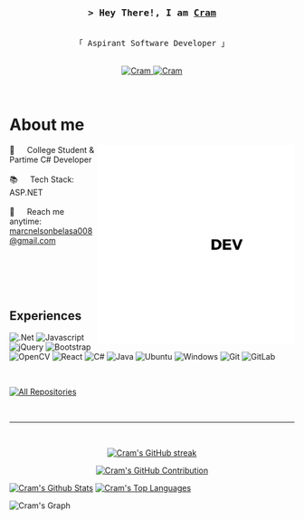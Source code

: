 <!-- Intro  -->
<h3 align="center">
        <samp>&gt; Hey There!, I am
                <b><a target="_blank" href="#">Cram</a></b>
        </samp>
</h3>

<p align="center"> 
  <samp>
<!--     <a href="#">「 Google Me 」</a> -->
    <br>
    「 Aspirant Software Developer 」
    <br>
    <br>
  </samp>
</p>

<p align="center">
<!--  <a href="" target="blank">
  <img src="https://img.shields.io/badge/Website-DC143C?style=for-the-badge&logo=medium&logoColor=white" alt="Cram" />
 </a> -->
 <a href="https://www.linkedin.com/in/marc-nelson-belasa-925b3a2b5/" target="_blank">
  <img src="https://img.shields.io/badge/LinkedIn-0077B5?style=for-the-badge&logo=linkedin&logoColor=white" alt="Cram"/>
 </a>
 <!-- <a href="" target="_blank">
  <img src="https://img.shields.io/badge/dev.to-0A0A0A?style=for-the-badge&logo=dev.to&logoColor=white" alt="Cram" />
 </a> -->
<!--  <a href="" target="_blank">
  <img src="https://img.shields.io/badge/Twitter-1DA1F2?style=for-the-badge&logo=twitter&logoColor=white" />
 </a> -->
<!--  <a href="" target="_blank">
  <img src="https://img.shields.io/badge/Instagram-fe4164?style=for-the-badge&logo=instagram&logoColor=white" alt="Cram" />
 </a>  -->
 <a href="https://www.facebook.com/CramSonelAsaleb" target="_blank">
  <img src="https://img.shields.io/badge/Facebook-20BEFF?&style=for-the-badge&logo=facebook&logoColor=white" alt="Cram"/>
  </a> 
</p>
<br />

<!-- About Section -->
# About me

<p>
 <img align="right" width="350" src="/assets/cramdev.png" alt="Coding gif" />
  
 🔭 &emsp; College Student & Partime C# Developer <br/><br/>
 📚 &emsp; Tech Stack: ASP.NET<br/><br/>
 📧 &emsp; Reach me anytime: marcnelsonbelasa008@gmail.com<br/><br/>

</p>

<br/>
<br/>
<br/>

## Experiences

![.Net](https://img.shields.io/badge/.NET-5C2D91?style=for-the-badge&logo=.net&logoColor=white)
![Javascript](https://img.shields.io/badge/Javascript-F0DB4F?style=for-the-badge&labelColor=black&logo=javascript&logoColor=F0DB4F)
![jQuery](https://img.shields.io/badge/jquery-%230769AD.svg?style=for-the-badge&logo=jquery&logoColor=white)
![Bootstrap](https://img.shields.io/badge/bootstrap-%238511FA.svg?style=for-the-badge&logo=bootstrap&logoColor=white)
![OpenCV](https://img.shields.io/badge/opencv-%23white.svg?style=for-the-badge&logo=opencv&logoColor=white)
![React](https://img.shields.io/badge/react-%2320232a.svg?style=for-the-badge&logo=react&logoColor=%2361DAFB)
![C#](https://img.shields.io/badge/c%23-%23239120.svg?style=for-the-badge&logo=csharp&logoColor=white)
![Java](https://img.shields.io/badge/java-%23ED8B00.svg?style=for-the-badge&logo=openjdk&logoColor=white)
![Ubuntu](https://img.shields.io/badge/Ubuntu-E95420?style=for-the-badge&logo=ubuntu&logoColor=white)
![Windows](https://img.shields.io/badge/Windows-0078D6?style=for-the-badge&logo=windows&logoColor=white)
![Git](https://img.shields.io/badge/git-%23F05033.svg?style=for-the-badge&logo=git&logoColor=white)
![GitLab](https://img.shields.io/badge/gitlab-%23181717.svg?style=for-the-badge&logo=gitlab&logoColor=white)

<br/>

<p align="left">
  <a href="https://github.com/belasaCram?tab=repositories" target="_blank"><img alt="All Repositories" title="All Repositories" src="https://img.shields.io/badge/-All%20Repos-2962FF?style=for-the-badge&logo=koding&logoColor=white"/></a>
</p>

<br/>
<hr/>
<br/>

<p align="center">
  <a href="https://github.com/belasaCram">
    <img src="https://github-readme-streak-stats.herokuapp.com/?user=belasaCram&theme=radical&border=7F3FBF&background=0D1117" alt="Cram's GitHub streak"/>
  </a>
</p>

<p align="center">
  <a href="https://github.com/belasaCram">
    <img src="https://github-profile-summary-cards.vercel.app/api/cards/profile-details?username=belasaCram&theme=radical" alt="Cram's GitHub Contribution"/>
  </a>
</p>

<a> 
    <a href="https://github.com/belasaCram"><img alt="Cram's Github Stats" src="https://denvercoder1-github-readme-stats.vercel.app/api?username=belasaCram&show_icons=true&count_private=true&theme=react&border_color=7F3FBF&bg_color=0D1117&title_color=F85D7F&icon_color=F8D866" height="192px" width="49.5%"/></a>
  <a href="https://github.com/belasaCram"><img alt="Cram's Top Languages" src="https://denvercoder1-github-readme-stats.vercel.app/api/top-langs/?username=belasaCram&langs_count=8&layout=compact&theme=react&border_color=7F3FBF&bg_color=0D1117&title_color=F85D7F&icon_color=F8D866" height="192px" width="49.5%"/></a>
  <br/>
</a>

![Cram's Graph](https://github-readme-activity-graph.vercel.app/graph?username=belasaCram&custom_title=Cram's%20GitHub%20Activity%20Graph&bg_color=0D1117&color=7F3FBF&line=7F3FBF&point=7F3FBF&area_color=FFFFFF&title_color=FFFFFF&area=true)

